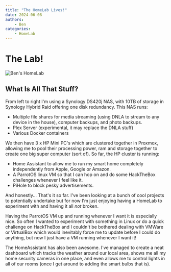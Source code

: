 ```yaml
---
title: "The HomeLab Lives!"
date: 2024-06-08
authors:
    - Ben
categories:
    - HomeLab
---
```


# The Lab!
![Ben's HomeLab](https://i.imgur.com/DtWSC0e.jpeg "Synology NAS and HP Mini PC's")


## **What Is All That Stuff?**

From left to right I'm using a Synology DS420j NAS, with 10TB of storage in Synology Hybrid Raid offering one disk redundancy. This NAS runs:

- Multiple file shares for media streaming (using DNLA to stream to any device in the house), computer backups, and photo backups.
- Plex Server (experimental, it may replace the DNLA stuff)
- Various Docker containers

We then have 3 x HP Mini PC's which are clustered together in Proxmox, allowing me to pool their processing power, ram and storage together to create one big super computer (sort of). So far, the HP cluster is running:

- Home Assistant to allow me to run my smart home completely independently from Apple, Google or Amazon.
- A ParrotOS linux VM so that I can hop on and do some HackTheBox challenges whenever I feel like it.
- PiHole to block pesky advertisements.

And honestly... That's it so far. I've been looking at a bunch of cool projects to potentially undertake but for now I'm just enjoying having a HomeLab to experiment with and having it all *not* broken. 

Having the ParrotOS VM up and running whenever I want it is especially nice. So often I wanted to experiment with something in Linux or do a quick challenge on HackTheBox and I couldn't be bothered dealing with VMWare or VirtualBox which would inevitably force me to update before I could do anything, but now I just have a VM running whenever I want it! 

The HomeAssistant has also been awesome. I've managed to create a neat dashboard which tracks the weather around our local area, shows me all my home security cameras in one place, and even allows me to control lights in all of our rooms (once I get around to adding the smart bulbs that is).



